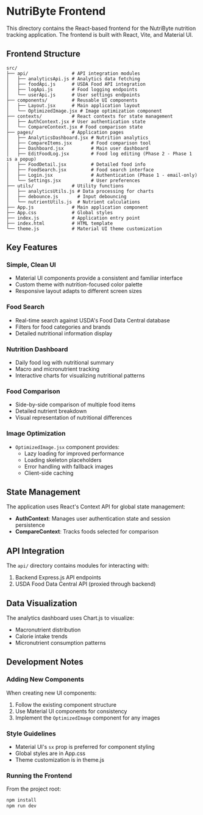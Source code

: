 # NutriByte Frontend

This directory contains the React-based frontend for the NutriByte nutrition tracking application. The frontend is built with React, Vite, and Material UI.

## Frontend Structure

```
src/
├── api/                # API integration modules
│   ├── analyticsApi.js # Analytics data fetching
│   ├── foodApi.js      # USDA Food API integration
│   ├── logApi.js       # Food logging endpoints
│   └── userApi.js      # User settings endpoints
├── components/         # Reusable UI components
│   ├── Layout.jsx      # Main application layout
│   └── OptimizedImage.jsx # Image optimization component
├── contexts/           # React contexts for state management
│   ├── AuthContext.jsx # User authentication state
│   └── CompareContext.jsx # Food comparison state
├── pages/              # Application pages
│   ├── AnalyticsDashboard.jsx # Nutrition analytics
│   ├── CompareItems.jsx       # Food comparison tool
│   ├── Dashboard.jsx          # Main user dashboard
│   ├── EditFoodLog.jsx        # Food log editing (Phase 2 - Phase 1 is a popup)
│   ├── FoodDetail.jsx         # Detailed food info
│   ├── FoodSearch.jsx         # Food search interface
│   ├── Login.jsx              # Authentication (Phase 1 - email-only)
│   └── Settings.jsx           # User preferences
├── utils/              # Utility functions
│   ├── analyticsUtils.js # Data processing for charts
│   ├── debounce.js       # Input debouncing
│   └── nutrientUtils.js  # Nutrient calculations
├── App.js              # Main application component
├── App.css             # Global styles
├── index.js            # Application entry point
├── index.html          # HTML template
└── theme.js            # Material UI theme customization
```

## Key Features

### Simple, Clean UI
- Material UI components provide a consistent and familiar interface
- Custom theme with nutrition-focused color palette
- Responsive layout adapts to different screen sizes

### Food Search
- Real-time search against USDA's Food Data Central database
- Filters for food categories and brands
- Detailed nutritional information display

### Nutrition Dashboard
- Daily food log with nutritional summary
- Macro and micronutrient tracking
- Interactive charts for visualizing nutritional patterns

### Food Comparison
- Side-by-side comparison of multiple food items
- Detailed nutrient breakdown
- Visual representation of nutritional differences

### Image Optimization
- `OptimizedImage.jsx` component provides:
  - Lazy loading for improved performance
  - Loading skeleton placeholders
  - Error handling with fallback images
  - Client-side caching

## State Management

The application uses React's Context API for global state management:

- **AuthContext**: Manages user authentication state and session persistence
- **CompareContext**: Tracks foods selected for comparison

## API Integration

The `api/` directory contains modules for interacting with:

1. Backend Express.js API endpoints
2. USDA Food Data Central API (proxied through backend)

## Data Visualization

The analytics dashboard uses Chart.js to visualize:
- Macronutrient distribution
- Calorie intake trends
- Micronutrient consumption patterns

## Development Notes

### Adding New Components
When creating new UI components:
1. Follow the existing component structure
2. Use Material UI components for consistency
3. Implement the `OptimizedImage` component for any images

### Style Guidelines
- Material UI's `sx` prop is preferred for component styling
- Global styles are in App.css
- Theme customization is in theme.js

### Running the Frontend
From the project root:
```bash
npm install
npm run dev
```